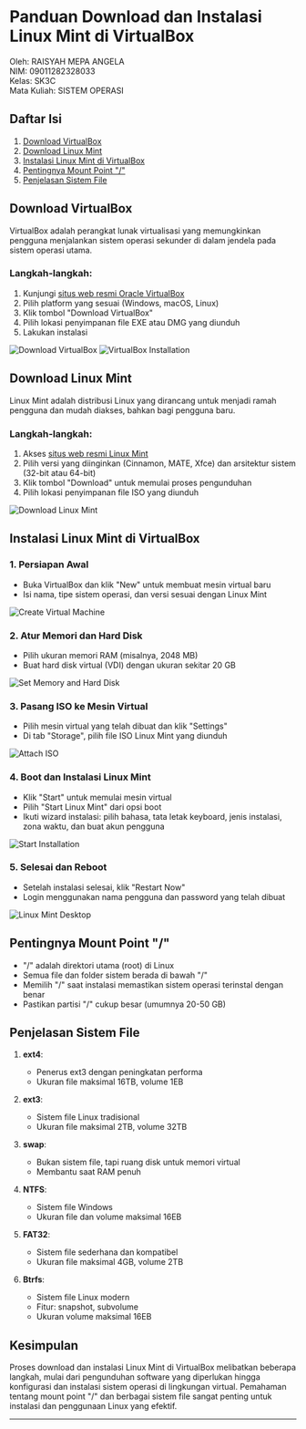 # Panduan Download dan Instalasi Linux Mint di VirtualBox

Oleh: RAISYAH MEPA ANGELA  
NIM: 09011282328033  
Kelas: SK3C  
Mata Kuliah: SISTEM OPERASI  

## Daftar Isi
1. [Download VirtualBox](#download-virtualbox)
2. [Download Linux Mint](#download-linux-mint)
3. [Instalasi Linux Mint di VirtualBox](#instalasi-linux-mint-di-virtualbox)
4. [Pentingnya Mount Point "/"](#pentingnya-mount-point-)
5. [Penjelasan Sistem File](#penjelasan-sistem-file)

## Download VirtualBox

VirtualBox adalah perangkat lunak virtualisasi yang memungkinkan pengguna menjalankan sistem operasi sekunder di dalam jendela pada sistem operasi utama.

### Langkah-langkah:
1. Kunjungi [situs web resmi Oracle VirtualBox](https://www.virtualbox.org/wiki/Downloads)
2. Pilih platform yang sesuai (Windows, macOS, Linux)
3. Klik tombol "Download VirtualBox"
4. Pilih lokasi penyimpanan file EXE atau DMG yang diunduh
5. Lakukan instalasi

![Download VirtualBox](https://github.com/raisyahangela/Raisyah-Mepa-Angela_PraktikumSO/blob/main/1a.png)
![VirtualBox Installation](https://github.com/raisyahangela/Raisyah-Mepa-Angela_PraktikumSO/blob/main/4a.png)

## Download Linux Mint

Linux Mint adalah distribusi Linux yang dirancang untuk menjadi ramah pengguna dan mudah diakses, bahkan bagi pengguna baru.

### Langkah-langkah:
1. Akses [situs web resmi Linux Mint](https://linuxmint.com/)
2. Pilih versi yang diinginkan (Cinnamon, MATE, Xfce) dan arsitektur sistem (32-bit atau 64-bit)
3. Klik tombol "Download" untuk memulai proses pengunduhan
4. Pilih lokasi penyimpanan file ISO yang diunduh

![Download Linux Mint](https://github.com/raisyahangela/Raisyah-Mepa-Angela_PraktikumSO/blob/main/5a.png)

## Instalasi Linux Mint di VirtualBox

### 1. Persiapan Awal
- Buka VirtualBox dan klik "New" untuk membuat mesin virtual baru
- Isi nama, tipe sistem operasi, dan versi sesuai dengan Linux Mint

![Create Virtual Machine](https://github.com/raisyahangela/Raisyah-Mepa-Angela_PraktikumSO/blob/main/2.png)

### 2. Atur Memori dan Hard Disk
- Pilih ukuran memori RAM (misalnya, 2048 MB)
- Buat hard disk virtual (VDI) dengan ukuran sekitar 20 GB

![Set Memory and Hard Disk](https://github.com/raisyahangela/Raisyah-Mepa-Angela_PraktikumSO/blob/main/3.png)

### 3. Pasang ISO ke Mesin Virtual
- Pilih mesin virtual yang telah dibuat dan klik "Settings"
- Di tab "Storage", pilih file ISO Linux Mint yang diunduh

![Attach ISO](https://github.com/raisyahangela/Raisyah-Mepa-Angela_PraktikumSO/blob/main/4.png)

### 4. Boot dan Instalasi Linux Mint
- Klik "Start" untuk memulai mesin virtual
- Pilih "Start Linux Mint" dari opsi boot
- Ikuti wizard instalasi: pilih bahasa, tata letak keyboard, jenis instalasi, zona waktu, dan buat akun pengguna

![Start Installation](https://github.com/raisyahangela/Raisyah-Mepa-Angela_PraktikumSO/blob/main/5.png)

### 5. Selesai dan Reboot
- Setelah instalasi selesai, klik "Restart Now"
- Login menggunakan nama pengguna dan password yang telah dibuat

![Linux Mint Desktop](https://github.com/raisyahangela/Raisyah-Mepa-Angela_PraktikumSO/blob/main/6.png)

## Pentingnya Mount Point "/"

- "/" adalah direktori utama (root) di Linux
- Semua file dan folder sistem berada di bawah "/"
- Memilih "/" saat instalasi memastikan sistem operasi terinstal dengan benar
- Pastikan partisi "/" cukup besar (umumnya 20-50 GB)

## Penjelasan Sistem File

1. **ext4**: 
   - Penerus ext3 dengan peningkatan performa
   - Ukuran file maksimal 16TB, volume 1EB

2. **ext3**:
   - Sistem file Linux tradisional
   - Ukuran file maksimal 2TB, volume 32TB

3. **swap**:
   - Bukan sistem file, tapi ruang disk untuk memori virtual
   - Membantu saat RAM penuh

4. **NTFS**:
   - Sistem file Windows
   - Ukuran file dan volume maksimal 16EB

5. **FAT32**:
   - Sistem file sederhana dan kompatibel
   - Ukuran file maksimal 4GB, volume 2TB

6. **Btrfs**:
   - Sistem file Linux modern
   - Fitur: snapshot, subvolume
   - Ukuran volume maksimal 16EB

## Kesimpulan

Proses download dan instalasi Linux Mint di VirtualBox melibatkan beberapa langkah, mulai dari pengunduhan software yang diperlukan hingga konfigurasi dan instalasi sistem operasi di lingkungan virtual. Pemahaman tentang mount point "/" dan berbagai sistem file sangat penting untuk instalasi dan penggunaan Linux yang efektif.

---

